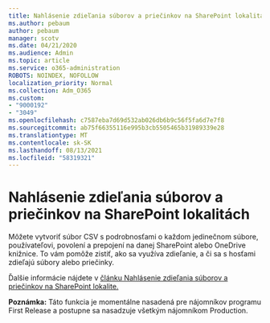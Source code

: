 ```yaml
---
title: Nahlásenie zdieľania súborov a priečinkov na SharePoint lokalitách
ms.author: pebaum
author: pebaum
manager: scotv
ms.date: 04/21/2020
ms.audience: Admin
ms.topic: article
ms.service: o365-administration
ROBOTS: NOINDEX, NOFOLLOW
localization_priority: Normal
ms.collection: Adm_O365
ms.custom:
- "9000192"
- "3049"
ms.openlocfilehash: c7587eba7d69d532ab026db6b9c56f5fa6d7e7f8
ms.sourcegitcommit: ab75f66355116e995b3cb5505465b31989339e28
ms.translationtype: MT
ms.contentlocale: sk-SK
ms.lasthandoff: 08/13/2021
ms.locfileid: "58319321"
---
```

# <a name="report-on-file-and-folder-sharing-in-sharepoint-sites"></a>Nahlásenie zdieľania súborov a priečinkov na SharePoint lokalitách

Môžete vytvoriť súbor CSV s podrobnosťami o každom jedinečnom súbore, používateľovi, povolení a prepojení na danej SharePoint alebo OneDrive knižnice. To vám pomôže zistiť, ako sa využíva zdieľanie, a či sa s hosťami zdieľajú súbory alebo priečinky.

Ďalšie informácie nájdete v [článku Nahlásenie zdieľania súborov a priečinkov na SharePoint lokalite.](https://docs.microsoft.com/sharepoint/sharing-reports)

**Poznámka:** Táto funkcia je momentálne nasadená pre nájomníkov programu First Release a postupne sa nasadzuje všetkým nájomníkom Production.
